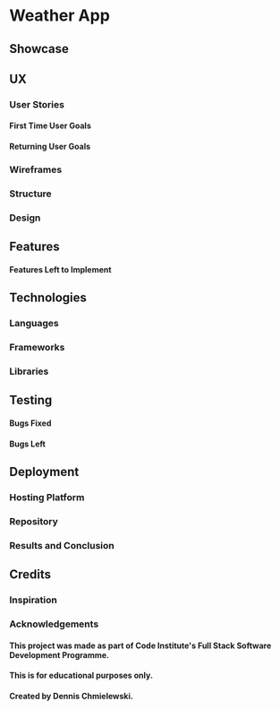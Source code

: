# Weather App





## Showcase




## UX


### User Stories

#### First Time User Goals




#### Returning User Goals





### Wireframes




### Structure


### Design


## Features




#### Features Left to Implement






## Technologies








### Languages 



### Frameworks


### Libraries 


## Testing































#### Bugs Fixed





#### Bugs Left






## Deployment

### Hosting Platform



### Repository



### Results and Conclusion


## Credits




### Inspiration


### Acknowledgements




#### This project was made as part of Code Institute's Full Stack Software Development Programme. 
#### This is for educational purposes only.
#### Created by Dennis Chmielewski.

